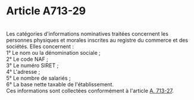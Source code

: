 # Article A713-29

<p><br/>Les catégories d'informations nominatives traitées concernent les personnes physiques et morales inscrites au registre du commerce et des sociétés. Elles concernent : <br/>1° Le nom ou la dénomination sociale ; <br/>2° Le code NAF ; <br/>3° Le numéro SIRET ; <br/>4° L'adresse ; <br/>5° Le nombre de salariés ; <br/>6° La base nette taxable de l'établissement. <br/>Ces informations sont collectées conformément à l'article <a href='/affichCodeArticle.do?cidTexte=LEGITEXT000005634379&idArticle=LEGIARTI000020162391&dateTexte=&categorieLien=cid' title='Code de commerce. - art. A713-27 (V)'>A. 713-27</a>.</p>
